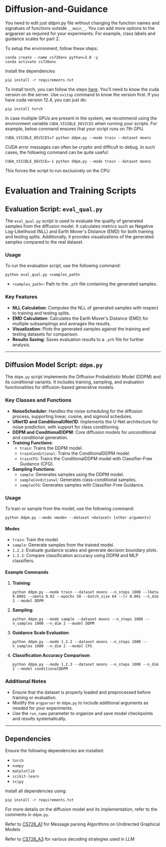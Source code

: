 # Diffusion-and-Guidance

You need to edit just ddpm.py file without changing the function names and signatues of functions outside `__main__`. You can add more options to the argparser as required for your experiments. For example, class labels and guidance scales for part 2.

To setup the environment, follow these steps:

```
conda create --name cs726env python=3.8 -y
conda activate cs726env
```
Install the dependencies
```
pip install -r requirements.txt
```
To install torch, you can follow the steps [here](https://pytorch.org/get-started/locally/). You'll need to know the cuda version on the server. Use `nvitop` command to know the version first. If you have cuda version 12.4, you can just do:

```
pip install torch
```

In case multiple GPUs are present in the system, we recommend using the environment variable `CUDA_VISIBLE_DEVICES` when running your scripts. For example, below command ensures that your script runs on 7th GPU. 

```
CUDA_VISIBLE_DEVICES=7 python ddpm.py --mode train --dataset moons
```

CUDA error messages can often be cryptic and difficult to debug. In such cases, the following command can be quite useful:
```
CUDA_VISIBLE_DEVICE=-1 python ddpm.py --mode train --dataset moons
```
This forces the script to run exclusively on the CPU.


# Evaluation and Training Scripts

## Evaluation Script: `eval_qual.py`

The `eval_qual.py` script is used to evaluate the quality of generated samples from the diffusion model. It calculates metrics such as Negative Log-Likelihood (NLL) and Earth Mover's Distance (EMD) for both training and testing splits. Additionally, it provides visualizations of the generated samples compared to the real dataset.

### Usage
To run the evaluation script, use the following command:
```
python eval_qual.py <samples_path>
```

- `<samples_path>`: Path to the `.pth` file containing the generated samples.

### Key Features
- **NLL Calculation**: Computes the NLL of generated samples with respect to training and testing splits.
- **EMD Calculation**: Calculates the Earth Mover's Distance (EMD) for multiple subsamplings and averages the results.
- **Visualization**: Plots the generated samples against the training and testing datasets for comparison.
- **Results Saving**: Saves evaluation results to a `.pth` file for further analysis.

---

## Diffusion Model Script: `ddpm.py`

The `ddpm.py` script implements the Diffusion Probabilistic Model (DDPM) and its conditional variants. It includes training, sampling, and evaluation functionalities for diffusion-based generative models.

### Key Classes and Functions
- **NoiseScheduler**: Handles the noise scheduling for the diffusion process, supporting linear, cosine, and sigmoid schedules.
- **UNet1D and ConditionalUNet1D**: Implements the U-Net architecture for noise prediction, with support for class conditioning.
- **DDPM and ConditionalDDPM**: Core diffusion models for unconditional and conditional generation.
- **Training Functions**:
  - `train`: Trains the DDPM model.
  - `trainConditional`: Trains the ConditionalDDPM model.
  - `trainCFG`: Trains the ConditionalDDPM model with Classifier-Free Guidance (CFG).
- **Sampling Functions**:
  - `sample`: Generates samples using the DDPM model.
  - `sampleConditional`: Generates class-conditional samples.
  - `sampleCFG`: Generates samples with Classifier-Free Guidance.

### Usage
To train or sample from the model, use the following command:
```
python ddpm.py --mode <mode> --dataset <dataset> [other arguments]
```

#### Modes
- `train`: Train the model.
- `sample`: Generate samples from the trained model.
- `1.2.2`: Evaluate guidance scales and generate decision boundary plots.
- `1.2.3`: Compare classification accuracy using DDPM and MLP classifiers.

#### Example Commands
1. **Training**:
   ```
   python ddpm.py --mode train --dataset moons --n_steps 1000 --lbeta 0.0001 --ubeta 0.02 --epochs 50 --batch_size 64 --lr 0.001 --n_dim 2 --model DDPM
   ```

2. **Sampling**:
   ```
   python ddpm.py --mode sample --dataset moons --n_steps 1000 --n_samples 1000 --n_dim 2 --model DDPM
   ```

3. **Guidance Scale Evaluation**:
   ```
   python ddpm.py --mode 1.2.2 --dataset moons --n_steps 1000 --n_samples 1000 --n_dim 2 --model CFG
   ```

4. **Classification Accuracy Comparison**:
   ```
   python ddpm.py --mode 1.2.3 --dataset moons --n_steps 1000 --n_dim 2 --model conditionalDDPM
   ```

### Additional Notes
- Ensure that the dataset is properly loaded and preprocessed before training or evaluation.
- Modify the `argparser` in `ddpm.py` to include additional arguments as needed for your experiments.
- Use the `run_name` parameter to organize and save model checkpoints and results systematically.

---

## Dependencies
Ensure the following dependencies are installed:
- `torch`
- `numpy`
- `matplotlib`
- `scikit-learn`
- `scipy`

Install all dependencies using:
```
pip install -r requirements.txt
```

For more details on the diffusion model and its implementation, refer to the comments in `ddpm.py`.

Refer to [CS726_A1](https://github.com/SnarkyGoblin123/CS726_A1) for Message parsing Algorithms on Undirected Graphical Models

Refer to [CS726_A3](https://github.com/SnarkyGoblin123/CS726_A3) for various decoding strategies used in LLM



